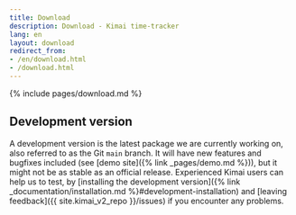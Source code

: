 ```yaml
---
title: Download
description: Download - Kimai time-tracker
lang: en
layout: download
redirect_from:
- /en/download.html
- /download.html
---
```


{% include pages/download.md %}

## Development version

A development version is the latest package we are currently working on, also referred to as the Git `main` branch.
It will have new features and bugfixes included (see [demo site]({% link _pages/demo.md %})), but it might not be as stable as an official release.
Experienced Kimai users can help us to test, by [installing the development version]({% link _documentation/installation.md %}#development-installation) 
and [leaving feedback]({{ site.kimai_v2_repo }}/issues) if you encounter any problems.

